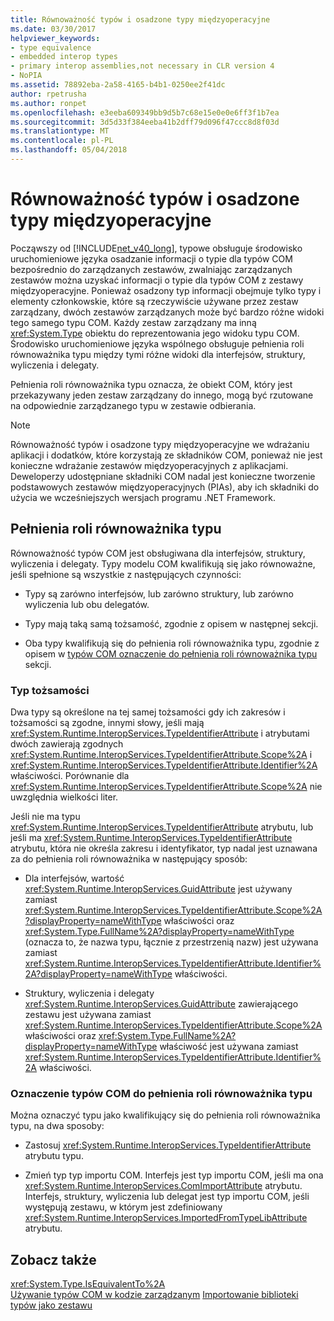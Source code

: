 ```yaml
---
title: Równoważność typów i osadzone typy międzyoperacyjne
ms.date: 03/30/2017
helpviewer_keywords:
- type equivalence
- embedded interop types
- primary interop assemblies,not necessary in CLR version 4
- NoPIA
ms.assetid: 78892eba-2a58-4165-b4b1-0250ee2f41dc
author: rpetrusha
ms.author: ronpet
ms.openlocfilehash: e3eeba609349bb9d5b7c68e15e0e0e6ff3f1b7ea
ms.sourcegitcommit: 3d5d33f384eeba41b2dff79d096f47ccc8d8f03d
ms.translationtype: MT
ms.contentlocale: pl-PL
ms.lasthandoff: 05/04/2018
---
```

# <a name="type-equivalence-and-embedded-interop-types"></a>Równoważność typów i osadzone typy międzyoperacyjne

Począwszy od [!INCLUDE[net_v40_long](../../../includes/net-v40-long-md.md)], typowe obsługuje środowisko uruchomieniowe języka osadzanie informacji o typie dla typów COM bezpośrednio do zarządzanych zestawów, zwalniając zarządzanych zestawów można uzyskać informacji o typie dla typów COM z zestawy międzyoperacyjne. Ponieważ osadzony typ informacji obejmuje tylko typy i elementy członkowskie, które są rzeczywiście używane przez zestaw zarządzany, dwóch zestawów zarządzanych może być bardzo różne widoki tego samego typu COM. Każdy zestaw zarządzany ma inną <xref:System.Type> obiektu do reprezentowania jego widoku typu COM. Środowisko uruchomieniowe języka wspólnego obsługuje pełnienia roli równoważnika typu między tymi różne widoki dla interfejsów, struktury, wyliczenia i delegaty.

Pełnienia roli równoważnika typu oznacza, że obiekt COM, który jest przekazywany jeden zestaw zarządzany do innego, mogą być rzutowane na odpowiednie zarządzanego typu w zestawie odbierania.

> [!NOTE]
> Równoważność typów i osadzone typy międzyoperacyjne we wdrażaniu aplikacji i dodatków, które korzystają ze składników COM, ponieważ nie jest konieczne wdrażanie zestawów międzyoperacyjnych z aplikacjami. Deweloperzy udostępniane składniki COM nadal jest konieczne tworzenie podstawowych zestawów międzyoperacyjnych (PIAs), aby ich składniki do użycia we wcześniejszych wersjach programu .NET Framework.

## <a name="type-equivalence"></a>Pełnienia roli równoważnika typu

 Równoważność typów COM jest obsługiwana dla interfejsów, struktury, wyliczenia i delegaty. Typy modelu COM kwalifikują się jako równoważne, jeśli spełnione są wszystkie z następujących czynności:

- Typy są zarówno interfejsów, lub zarówno struktury, lub zarówno wyliczenia lub obu delegatów.

- Typy mają taką samą tożsamość, zgodnie z opisem w następnej sekcji.

- Oba typy kwalifikują się do pełnienia roli równoważnika typu, zgodnie z opisem w [typów COM oznaczenie do pełnienia roli równoważnika typu](#marking-com-types-for-type-equivalence) sekcji.

### <a name="type-identity"></a>Typ tożsamości

Dwa typy są określone na tej samej tożsamości gdy ich zakresów i tożsamości są zgodne, innymi słowy, jeśli mają <xref:System.Runtime.InteropServices.TypeIdentifierAttribute> i atrybutami dwóch zawierają zgodnych <xref:System.Runtime.InteropServices.TypeIdentifierAttribute.Scope%2A> i <xref:System.Runtime.InteropServices.TypeIdentifierAttribute.Identifier%2A> właściwości. Porównanie dla <xref:System.Runtime.InteropServices.TypeIdentifierAttribute.Scope%2A> nie uwzględnia wielkości liter.

Jeśli nie ma typu <xref:System.Runtime.InteropServices.TypeIdentifierAttribute> atrybutu, lub jeśli ma <xref:System.Runtime.InteropServices.TypeIdentifierAttribute> atrybutu, która nie określa zakresu i identyfikator, typ nadal jest uznawana za do pełnienia roli równoważnika w następujący sposób:

- Dla interfejsów, wartość <xref:System.Runtime.InteropServices.GuidAttribute> jest używany zamiast <xref:System.Runtime.InteropServices.TypeIdentifierAttribute.Scope%2A?displayProperty=nameWithType> właściwości oraz <xref:System.Type.FullName%2A?displayProperty=nameWithType> (oznacza to, że nazwa typu, łącznie z przestrzenią nazw) jest używana zamiast <xref:System.Runtime.InteropServices.TypeIdentifierAttribute.Identifier%2A?displayProperty=nameWithType> właściwości.

- Struktury, wyliczenia i delegaty <xref:System.Runtime.InteropServices.GuidAttribute> zawierającego zestawu jest używana zamiast <xref:System.Runtime.InteropServices.TypeIdentifierAttribute.Scope%2A> właściwości oraz <xref:System.Type.FullName%2A?displayProperty=nameWithType> właściwość jest używana zamiast <xref:System.Runtime.InteropServices.TypeIdentifierAttribute.Identifier%2A> właściwości.

### <a name="marking-com-types-for-type-equivalence"></a>Oznaczenie typów COM do pełnienia roli równoważnika typu

 Można oznaczyć typu jako kwalifikujący się do pełnienia roli równoważnika typu, na dwa sposoby:

- Zastosuj <xref:System.Runtime.InteropServices.TypeIdentifierAttribute> atrybutu typu.

- Zmień typ typ importu COM. Interfejs jest typ importu COM, jeśli ma ona <xref:System.Runtime.InteropServices.ComImportAttribute> atrybutu. Interfejs, struktury, wyliczenia lub delegat jest typ importu COM, jeśli występują zestawu, w którym jest zdefiniowany <xref:System.Runtime.InteropServices.ImportedFromTypeLibAttribute> atrybutu.

## <a name="see-also"></a>Zobacz także

<xref:System.Type.IsEquivalentTo%2A>  
[Używanie typów COM w kodzie zarządzanym](https://msdn.microsoft.com/library/1a95a8ca-c8b8-4464-90b0-5ee1a1135b66(v=vs.100))  
[Importowanie biblioteki typów jako zestawu](importing-a-type-library-as-an-assembly.md)  
